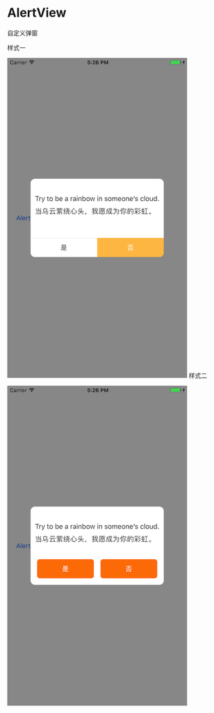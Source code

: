 # AlertView
自定义弹窗

样式一


![Image](https://github.com/ruanqiaohua/AlertView/blob/master/Simulator%20Screen%20Shot%202017年4月14日%20下午5.26.21.png)
样式二


![Image](https://github.com/ruanqiaohua/AlertView/blob/master/Simulator%20Screen%20Shot%202017年4月14日%20下午5.26.26.png)
